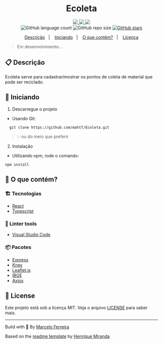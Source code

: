 <!--<p align="center">
  <img alt="Icone Ecoleta" src="./web/public/favicon.ico" width="100"/>
</p> 
-->
<h1 align="center">
  Ecoleta
</h1>

<!-- Badges -->
<p align="center">
  <!-- if your  -->
  <a href="https://github.com/mahtf/Ecoleta/graphs/commit-activity" alt="Maintenance">
    <img src="https://img.shields.io/badge/Maintained%3F-yes-1EAE72.svg" />
  </a>

  <!-- License -->
  <a href="./LICENSE" alt="License: MIT">
    <img src="https://img.shields.io/badge/License-MIT-1EAE72.svg" />
  </a>

  <!-- codefactor -->
  <a href="https://www.codefactor.io/repository/github/mahtf/Ecoleta" alt="CodeFactor">
    <img src="https://www.codefactor.io/repository/github/mahtf/Ecoleta/badge" />
  </a>

  <br/>

  <img alt="GitHub language count" src="https://img.shields.io/github/languages/count/mahtf/Ecoleta?color=blue">


  <!-- GitHub repo size -->
  <img alt="GitHub repo size" src="https://img.shields.io/github/repo-size/mahtf/Ecoleta">

  <!-- Social -->  
  <a href="https://github.com/mahtf/Ecoleta/stargazers">
    <img alt="GitHub stars" src="https://img.shields.io/github/stars/mahtf/Ecoleta?style=social">
  </a>
</p>

<!-- summary -->
<p align="center">
  <a href="#clipboard-descrição">Descrição</a>&nbsp;&nbsp;&nbsp;|&nbsp;&nbsp;&nbsp;
  <a href="#rocket-iniciando">Iniciando</a>&nbsp;&nbsp;&nbsp;|&nbsp;&nbsp;&nbsp;
  <a href="#-o-que-contém">O que contém?</a>&nbsp;&nbsp;&nbsp;|&nbsp;&nbsp;&nbsp;
  <a href="#memo-license">Licença</a>
</p>

> Em desenvolvimento...

## :clipboard: Descrição

 Ecoleta serve para cadastrar/mostrar os pontos de coleta de material que pode ser reciclado.

## :rocket: Iniciando

1. Descarregue o projeto

  - Usando Git:
```shell
  git clone https://github.com/mahtf/Ecoleta.git
```
  > :bulb: ou do meio que preferir

2. Instalação

 - Utilizando npm, rode o comando: 
 ```shell
 npm install 
 ```

## 🧐 O que contém?

### :building_construction: Tecnologias

- [React](https://github.com/facebook/react)
- [Typescript](https://github.com/microsoft/TypeScript)
  
### :lipstick: Linter tools

- [Visual Studio Code](https://code.visualstudio.com/)

### :package: Pacotes

- [Express](https://github.com/expressjs/express)
- [Knex](http://knexjs.org/)
- [Leaflet.js](https://leafletjs.com/)
- [IBGE](https://servicodados.ibge.gov.br/api/docs/localidades?versao=1)
- [Axios](https://github.com/axios/axios)

## :memo: License

Este projeto está sob a licença MIT. Veja o arquivo [LICENSE](LICENSE) para saber mais.

---

Build with 💙 By [Marcelo Ferreira](https://www.linkedin.com/in/mahtf/)

Based on the [readme template](https://gist.github.com/henry-ns/a00234378353d9ca43e1bfe043202192) by [Henrique Miranda](http://thehenry.dev/)